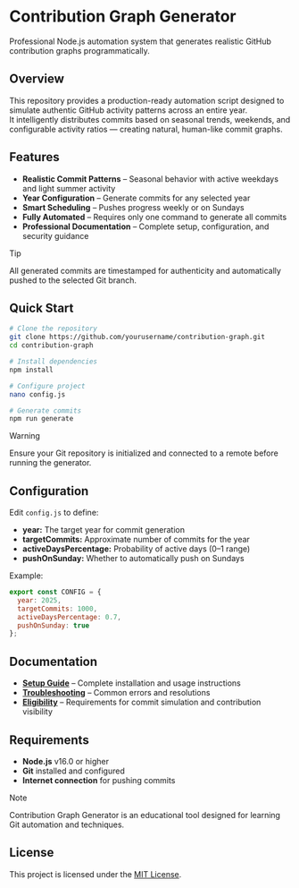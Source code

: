 # Contribution Graph Generator

Professional Node.js automation system that generates realistic GitHub contribution graphs programmatically.

## Overview

This repository provides a production-ready automation script designed to simulate authentic GitHub activity patterns across an entire year.  
It intelligently distributes commits based on seasonal trends, weekends, and configurable activity ratios — creating natural, human-like commit graphs.

## Features

- **Realistic Commit Patterns** – Seasonal behavior with active weekdays and light summer activity  
- **Year Configuration** – Generate commits for any selected year  
- **Smart Scheduling** – Pushes progress weekly or on Sundays  
- **Fully Automated** – Requires only one command to generate all commits  
- **Professional Documentation** – Complete setup, configuration, and security guidance

> [!TIP]  
> All generated commits are timestamped for authenticity and automatically pushed to the selected Git branch.

## Quick Start

```bash
# Clone the repository
git clone https://github.com/yourusername/contribution-graph.git
cd contribution-graph

# Install dependencies
npm install

# Configure project
nano config.js

# Generate commits
npm run generate
````

> [!WARNING]
> Ensure your Git repository is initialized and connected to a remote before running the generator.

## Configuration

Edit `config.js` to define:

* **year:** The target year for commit generation
* **targetCommits:** Approximate number of commits for the year
* **activeDaysPercentage:** Probability of active days (0–1 range)
* **pushOnSunday:** Whether to automatically push on Sundays

Example:

```js
export const CONFIG = {
  year: 2025,
  targetCommits: 1000,
  activeDaysPercentage: 0.7,
  pushOnSunday: true
};
```

## Documentation

* [**Setup Guide**](docs/SETUP_GUIDE.md) – Complete installation and usage instructions
* [**Troubleshooting**](docs/TROUBLESHOOTING.md) – Common errors and resolutions
* [**Eligibility**](docs/ELIGIBILITY.md) – Requirements for commit simulation and contribution visibility

## Requirements

* **Node.js** v16.0 or higher
* **Git** installed and configured
* **Internet connection** for pushing commits

> [!NOTE]
> Contribution Graph Generator is an educational tool designed for learning Git automation and techniques.

## License

This project is licensed under the [MIT License](LICENSE).
